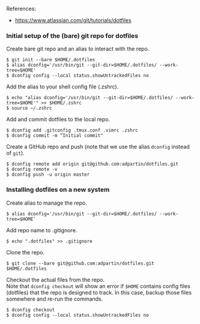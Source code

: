References:
- https://www.atlassian.com/git/tutorials/dotfiles

### Initial setup of the (bare) git repo for dotfiles
Create bare git repo and an alias to interact with the repo.
```
$ git init --bare $HOME/.dotfiles
$ alias dconfig='/usr/bin/git --git-dir=$HOME/.dotfiles/ --work-tree=$HOME'
$ dconfig config --local status.showUntrackedFiles no
```

Add the alias to your shell config file (.zshrc).
```
$ echo "alias dconfig='/usr/bin/git --git-dir=$HOME/.dotfiles/ --work-tree=$HOME'" >> $HOME/.zshrc
$ source ~/.zshrc
```

Add and commit dotfiles to the local repo.
```
$ dconfig add .gitconfig .tmux.conf .vimrc .zshrc 
$ dconfig commit -m “Initial commit"
```

Create a GitHub repo and push (note that we use the alias `dconfig` instead of `git`).
```
$ dconfig remote add origin git@github.com:adpartin/dotfiles.git
$ dconfig remote -v
$ dconfig push -u origin master
```

### Installing dotfiles on a new system
Create alias to manage the repo.
```
$ alias dconfig='/usr/bin/git --git-dir=$HOME/.dotfiles/ --work-tree=$HOME'
```

Add repo name to .gitignore.
```
$ echo ".dotfiles" >> .gitignore
```

Clone the repo.
```
$ git clone --bare git@github.com:adpartin/dotfiles.git $HOME/.dotfiles
```

Checkout the actual files from the repo.<br>
Note that `dconfig checkout` will show an error if `$HOME` contains config files (dotfiles) that the repo is designed to track. In this case, backup those files somewhere and re-run the commands.
```
$ dconfig checkout
$ dconfig config --local status.showUntrackedFiles no
```
